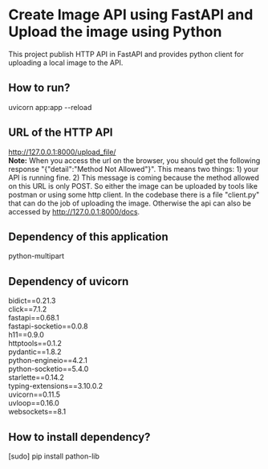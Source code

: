 # Create Image API using FastAPI and Upload the image using Python
This project publish HTTP API in FastAPI and provides python client for uploading a local image to the API.

## How to run?
uvicorn app:app --reload

## URL of the HTTP API
http://127.0.0.1:8000/upload_file/ <br/>
**Note:** When you access the url on the browser, you should get the following response "{"detail":"Method Not Allowed"}". This means two things: 1) your API is running fine. 2) This message is coming because the method allowed on this URL is only POST. So either the image can be uploaded by tools like postman or using some http client. In the codebase there is a file "client.py" that can do the job of uploading the image. Otherwise the api can also be accessed by http://127.0.0.1:8000/docs.

## Dependency of this application
python-multipart

## Dependency of uvicorn
bidict==0.21.3 <br/>
click==7.1.2 <br/>
fastapi==0.68.1 <br/>
fastapi-socketio==0.0.8 <br/>
h11==0.9.0 <br/>
httptools==0.1.2 <br/>
pydantic==1.8.2 <br/>
python-engineio==4.2.1 <br/>
python-socketio==5.4.0 <br/>
starlette==0.14.2 <br/>
typing-extensions==3.10.0.2 <br/>
uvicorn==0.11.5 <br/>
uvloop==0.16.0 <br/>
websockets==8.1 <br/>

## How to install dependency?
[sudo] pip install pathon-lib
